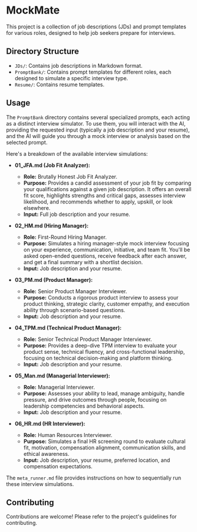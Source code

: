 # MockMate

This project is a collection of job descriptions (JDs) and prompt templates for various roles, designed to help job seekers prepare for interviews.

## Directory Structure

- `JDs/`: Contains job descriptions in Markdown format.
- `PromptBank/`: Contains prompt templates for different roles, each designed to simulate a specific interview type.
- `Resume/`: Contains resume templates.

## Usage

The `PromptBank` directory contains several specialized prompts, each acting as a distinct interview simulator. To use them, you will interact with the AI, providing the requested input (typically a job description and your resume), and the AI will guide you through a mock interview or analysis based on the selected prompt.

Here's a breakdown of the available interview simulations:

-   **01_JFA.md (Job Fit Analyzer):**
    *   **Role:** Brutally Honest Job Fit Analyzer.
    *   **Purpose:** Provides a candid assessment of your job fit by comparing your qualifications against a given job description. It offers an overall fit score, highlights strengths and critical gaps, assesses interview likelihood, and recommends whether to apply, upskill, or look elsewhere.
    *   **Input:** Full job description and your resume.

-   **02_HM.md (Hiring Manager):**
    *   **Role:** First-Round Hiring Manager.
    *   **Purpose:** Simulates a hiring manager-style mock interview focusing on your experience, communication, initiative, and team fit. You'll be asked open-ended questions, receive feedback after each answer, and get a final summary with a shortlist decision.
    *   **Input:** Job description and your resume.

-   **03_PM.md (Product Manager):**
    *   **Role:** Senior Product Manager Interviewer.
    *   **Purpose:** Conducts a rigorous product interview to assess your product thinking, strategic clarity, customer empathy, and execution ability through scenario-based questions.
    *   **Input:** Job description and your resume.

-   **04_TPM.md (Technical Product Manager):**
    *   **Role:** Senior Technical Product Manager Interviewer.
    *   **Purpose:** Provides a deep-dive TPM interview to evaluate your product sense, technical fluency, and cross-functional leadership, focusing on technical decision-making and platform thinking.
    *   **Input:** Job description and your resume.

-   **05_Man.md (Managerial Interviewer):**
    *   **Role:** Managerial Interviewer.
    *   **Purpose:** Assesses your ability to lead, manage ambiguity, handle pressure, and drive outcomes through people, focusing on leadership competencies and behavioral aspects.
    *   **Input:** Job description and your resume.

-   **06_HR.md (HR Interviewer):**
    *   **Role:** Human Resources Interviewer.
    *   **Purpose:** Simulates a final HR screening round to evaluate cultural fit, motivation, compensation alignment, communication skills, and ethical awareness.
    *   **Input:** Job description, your resume, preferred location, and compensation expectations.

The `meta_runner.md` file provides instructions on how to sequentially run these interview simulations.

## Contributing

Contributions are welcome! Please refer to the project's guidelines for contributing.

